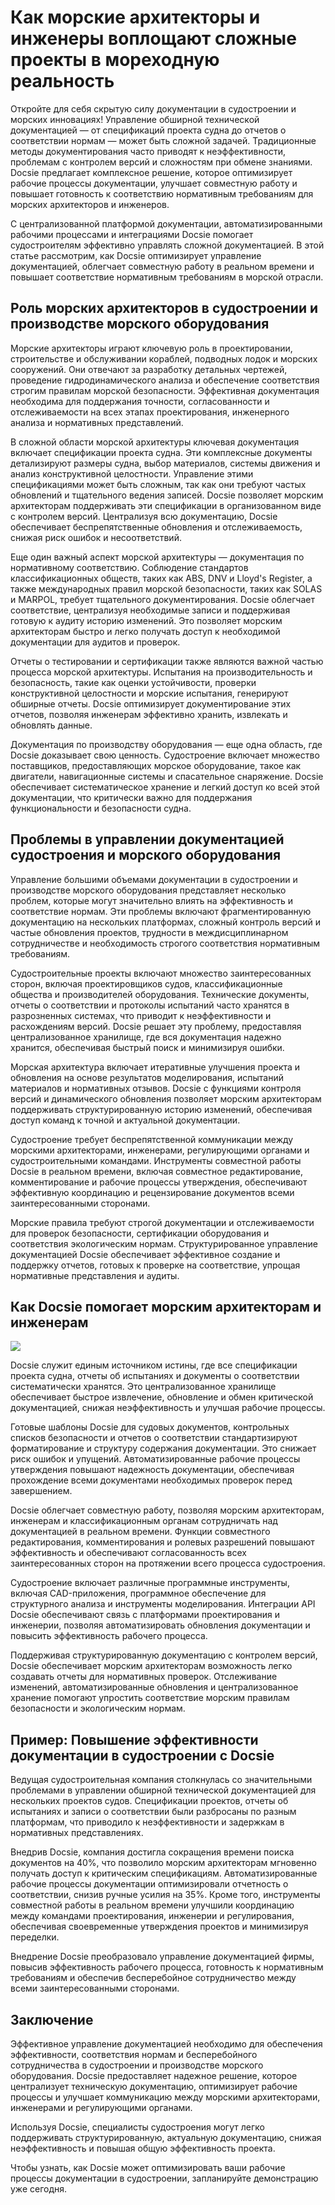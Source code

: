 # Как морские архитекторы и инженеры воплощают сложные проекты в мореходную реальность

Откройте для себя скрытую силу документации в судостроении и морских инновациях! Управление обширной технической документацией — от спецификаций проекта судна до отчетов о соответствии нормам — может быть сложной задачей. Традиционные методы документирования часто приводят к неэффективности, проблемам с контролем версий и сложностям при обмене знаниями. Docsie предлагает комплексное решение, которое оптимизирует рабочие процессы документации, улучшает совместную работу и повышает готовность к соответствию нормативным требованиям для морских архитекторов и инженеров.

С централизованной платформой документации, автоматизированными рабочими процессами и интеграциями Docsie помогает судостроителям эффективно управлять сложной документацией. В этой статье рассмотрим, как Docsie оптимизирует управление документацией, облегчает совместную работу в реальном времени и повышает соответствие нормативным требованиям в морской отрасли.

## Роль морских архитекторов в судостроении и производстве морского оборудования

Морские архитекторы играют ключевую роль в проектировании, строительстве и обслуживании кораблей, подводных лодок и морских сооружений. Они отвечают за разработку детальных чертежей, проведение гидродинамического анализа и обеспечение соответствия строгим правилам морской безопасности. Эффективная документация необходима для поддержания точности, согласованности и отслеживаемости на всех этапах проектирования, инженерного анализа и нормативных представлений.

В сложной области морской архитектуры ключевая документация включает спецификации проекта судна. Эти комплексные документы детализируют размеры судна, выбор материалов, системы движения и анализ конструктивной целостности. Управление этими спецификациями может быть сложным, так как они требуют частых обновлений и тщательного ведения записей. Docsie позволяет морским архитекторам поддерживать эти спецификации в организованном виде с контролем версий. Централизуя всю документацию, Docsie обеспечивает беспрепятственные обновления и отслеживаемость, снижая риск ошибок и несоответствий.

Еще один важный аспект морской архитектуры — документация по нормативному соответствию. Соблюдение стандартов классификационных обществ, таких как ABS, DNV и Lloyd's Register, а также международных правил морской безопасности, таких как SOLAS и MARPOL, требует тщательного документирования. Docsie облегчает соответствие, централизуя необходимые записи и поддерживая готовую к аудиту историю изменений. Это позволяет морским архитекторам быстро и легко получать доступ к необходимой документации для аудитов и проверок.

Отчеты о тестировании и сертификации также являются важной частью процесса морской архитектуры. Испытания на производительность и безопасность, такие как оценки устойчивости, проверки конструктивной целостности и морские испытания, генерируют обширные отчеты. Docsie оптимизирует документирование этих отчетов, позволяя инженерам эффективно хранить, извлекать и обновлять данные.

Документация по производству оборудования — еще одна область, где Docsie доказывает свою ценность. Судостроение включает множество поставщиков, предоставляющих морское оборудование, такое как двигатели, навигационные системы и спасательное снаряжение. Docsie обеспечивает систематическое хранение и легкий доступ ко всей этой документации, что критически важно для поддержания функциональности и безопасности судна.

## Проблемы в управлении документацией судостроения и морского оборудования

Управление большими объемами документации в судостроении и производстве морского оборудования представляет несколько проблем, которые могут значительно влиять на эффективность и соответствие нормам. Эти проблемы включают фрагментированную документацию на нескольких платформах, сложный контроль версий и частые обновления проектов, трудности в междисциплинарном сотрудничестве и необходимость строгого соответствия нормативным требованиям.

Судостроительные проекты включают множество заинтересованных сторон, включая проектировщиков судов, классификационные общества и производителей оборудования. Технические документы, отчеты о соответствии и протоколы испытаний часто хранятся в разрозненных системах, что приводит к неэффективности и расхождениям версий. Docsie решает эту проблему, предоставляя централизованное хранилище, где вся документация надежно хранится, обеспечивая быстрый поиск и минимизируя ошибки.

Морская архитектура включает итеративные улучшения проекта и обновления на основе результатов моделирования, испытаний материалов и нормативных отзывов. Docsie с функциями контроля версий и динамического обновления позволяет морским архитекторам поддерживать структурированную историю изменений, обеспечивая доступ команд к точной и актуальной документации.

Судостроение требует беспрепятственной коммуникации между морскими архитекторами, инженерами, регулирующими органами и судостроительными командами. Инструменты совместной работы Docsie в реальном времени, включая совместное редактирование, комментирование и рабочие процессы утверждения, обеспечивают эффективную координацию и рецензирование документов всеми заинтересованными сторонами.

Морские правила требуют строгой документации и отслеживаемости для проверок безопасности, сертификации оборудования и соответствия экологическим нормам. Структурированное управление документацией Docsie обеспечивает эффективное создание и поддержку отчетов, готовых к проверке на соответствие, упрощая нормативные представления и аудиты.

## Как Docsie помогает морским архитекторам и инженерам

![](https://cdn.docsie.io/workspace_PxAvC1Uenuc7ad6H3/doc_wn84Jkoc6hIMTO2eE/file_swf3iYQrJIFPjoDx6/image_cff3494d-50fe-0d8b-82e3-989ae0f56f9e.jpg)

Docsie служит единым источником истины, где все спецификации проекта судна, отчеты об испытаниях и документы о соответствии систематически хранятся. Это централизованное хранилище обеспечивает быстрое извлечение, обновление и обмен критической документацией, снижая неэффективность и улучшая рабочие процессы.

Готовые шаблоны Docsie для судовых документов, контрольных списков безопасности и отчетов о соответствии стандартизируют форматирование и структуру содержания документации. Это снижает риск ошибок и упущений. Автоматизированные рабочие процессы утверждения повышают надежность документации, обеспечивая прохождение всеми документами необходимых проверок перед завершением.

Docsie облегчает совместную работу, позволяя морским архитекторам, инженерам и классификационным органам сотрудничать над документацией в реальном времени. Функции совместного редактирования, комментирования и ролевых разрешений повышают эффективность и обеспечивают согласованность всех заинтересованных сторон на протяжении всего процесса судостроения.

Судостроение включает различные программные инструменты, включая CAD-приложения, программное обеспечение для структурного анализа и инструменты моделирования. Интеграции API Docsie обеспечивают связь с платформами проектирования и инженерии, позволяя автоматизировать обновления документации и повысить эффективность рабочего процесса.

Поддерживая структурированную документацию с контролем версий, Docsie обеспечивает морским архитекторам возможность легко создавать отчеты для нормативных проверок. Отслеживание изменений, автоматизированные обновления и централизованное хранение помогают упростить соответствие морским правилам безопасности и экологическим нормам.

## Пример: Повышение эффективности документации в судостроении с Docsie

Ведущая судостроительная компания столкнулась со значительными проблемами в управлении обширной технической документацией для нескольких проектов судов. Спецификации проектов, отчеты об испытаниях и записи о соответствии были разбросаны по разным платформам, что приводило к неэффективности и задержкам в нормативных представлениях.

Внедрив Docsie, компания достигла сокращения времени поиска документов на 40%, что позволило морским архитекторам мгновенно получать доступ к критическим спецификациям. Автоматизированные рабочие процессы документации оптимизировали отчетность о соответствии, снизив ручные усилия на 35%. Кроме того, инструменты совместной работы в реальном времени улучшили координацию между командами проектирования, инженерии и регулирования, обеспечивая своевременные утверждения проектов и минимизируя переделки.

Внедрение Docsie преобразовало управление документацией фирмы, повысив эффективность рабочего процесса, готовность к нормативным требованиям и обеспечив бесперебойное сотрудничество между всеми заинтересованными сторонами.

## Заключение

Эффективное управление документацией необходимо для обеспечения эффективности, соответствия нормам и бесперебойного сотрудничества в судостроении и производстве морского оборудования. Docsie предоставляет надежное решение, которое централизует техническую документацию, оптимизирует рабочие процессы и улучшает коммуникацию между морскими архитекторами, инженерами и регулирующими органами.

Используя Docsie, специалисты судостроения могут легко поддерживать структурированную, актуальную документацию, снижая неэффективность и повышая общую эффективность проекта.

Чтобы узнать, как Docsie может оптимизировать ваши рабочие процессы документации в судостроении, запланируйте демонстрацию уже сегодня.